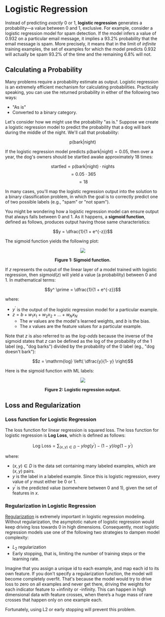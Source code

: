 # Logistic Regression

Instead of predicting *exactly* 0 or 1, **logistic regression** generates a probability—a value between 0 and 1, exclusive. For example, consider a logistic regression model for spam detection. If the model infers a value of 0.932 on a particular email message, it implies a 93.2% probability that the email message is spam. More precisely, it means that in the limit of *infinite* training examples, the set of examples for which the model predicts 0.932 will actually be spam 93.2% of the time and the remaining 6.8% will not.

## Calculating a Probability

Many problems require a probability estimate as output. Logistic regression is an extremely efficient mechanism for calculating probabilities. Practically speaking, you can use the returned probability in either of the following two ways:

* "As is"
* Converted to a binary category.

Let's consider how we might use the probability "as is." Suppose we create a logistic regression model to predict the probability that a dog will bark during the middle of the night. We'll call that probability:

$$\mathrm{p}(\mathrm{bark} \vert \mathrm{night})$$

If the logistic regression model predicts $\mathrm{p}(\mathrm{bark} \vert \mathrm{night}) = 0.05$, then over a year, the dog's owners should be startled awake approximately 18 times:

$$\mathrm{startled} = \mathrm{p}(\mathrm{bark} \vert \mathrm{night}) \cdot \mathrm{nights}$$
$$= 0.05 \cdot 365$$
$$= 18$$

In many cases, you'll map the logistic regression output into the solution to a binary classification problem, in which the goal is to correctly predict one of two possible labels (e.g., "spam" or "not spam").

You might be wondering how a logistic regression model can ensure output that always falls between 0 and 1. As it happens, a **sigmoid function**, defined as follows, produces output having those same characteristics:

$$y = \dfrac{1}{1 + e^{-z}}$$

The sigmoid function yields the following plot:

<div align='center'>
  <img src='https://developers.google.com/machine-learning/crash-course/images/SigmoidFunction.png' />

  <strong>Figure 1: Sigmoid function.</strong>
</div>

If $z$ represents the output of the linear layer of a model trained with logistic regression, then $sigmoid(z)$ will yield a value (a probability) between 0 and 1. In mathematical terms:

$$y^ \prime = \dfrac{1}{1 + e^{-z}}$$

where:

* $y^ \prime$ is the output of the logistic regression model for a particular example.
* $z = b + w_{1}x_{1} + w_{2}x_{2} + ... + w_{N}x_{N}$
  * The $w$ values are the model's learned weights, and $b$ is the bias.
  * The $x$ values are the feature values for a particular example.

Note that $z$ is also referred to as the *log-odds* because the inverse of the sigmoid states that $z$ can be defined as the log of the probability of the 1 label (eg., "dog barks") divided by the probability of the 0 label (eg., "dog doesn't bark"):

$$z = \mathrm{log} \left( \dfrac{y}{1- y} \right)$$

Here is the sigmoid function with ML labels:

<div align='center'>
  <img src='https://developers.google.com/static/machine-learning/crash-course/images/LogisticRegressionOutput.svg' />

  <strong>Figure 2: Logistic regression output.</strong>
</div>

## Loss and Regularization

### Loss function for Logistic Regression

The loss function for linear regression is squared loss. The loss function for logistic regression is **Log Loss**, which is defined as follows:

<div class="math-jax-block">

$$\mathrm{Log\ Loss} = \sum_{(x,y) \in D} -ylog(y^ \prime) - (1 - y)log(1 - y^ \prime)$$

</div>

where:

* $(x,y) \in D$ is the data set containing many labeled examples, which are $(x,y)$ pairs.
* $y$ is the label in a labeled example. Since this is logistic regression, every value of $y$ must either be 0 or 1.
* $y^ \prime$ is the predicted value (somewhere between 0 and 1), given the set of features in $x$.

### Regularization in Logistic Regression

[Regularization](https://developers.google.com/machine-learning/crash-course/regularization-for-simplicity/video-lecture) is extremely important in logistic regression modeling. Without regularization, the asymptotic nature of logistic regression would keep driving loss towards 0 in high dimensions. Consequently, most logistic regression models use one of the following two strategies to dampen model complexity:

* $L_{2}$ regularization
* Early stopping, that is, limiting the number of training steps or the learning rate.

Imagine that you assign a unique id to each example, and map each id to its own feature. If you don't specify a regularization function, the model will become completely overfit. That's because the model would try to drive loss to zero on all examples and never get there, driving the weights for each indicator feature to +infinity or -infinity. This can happen in high dimensional data with feature crosses, when there’s a huge mass of rare crosses that happen only on one example each.

Fortunately, using L2 or early stopping will prevent this problem.

